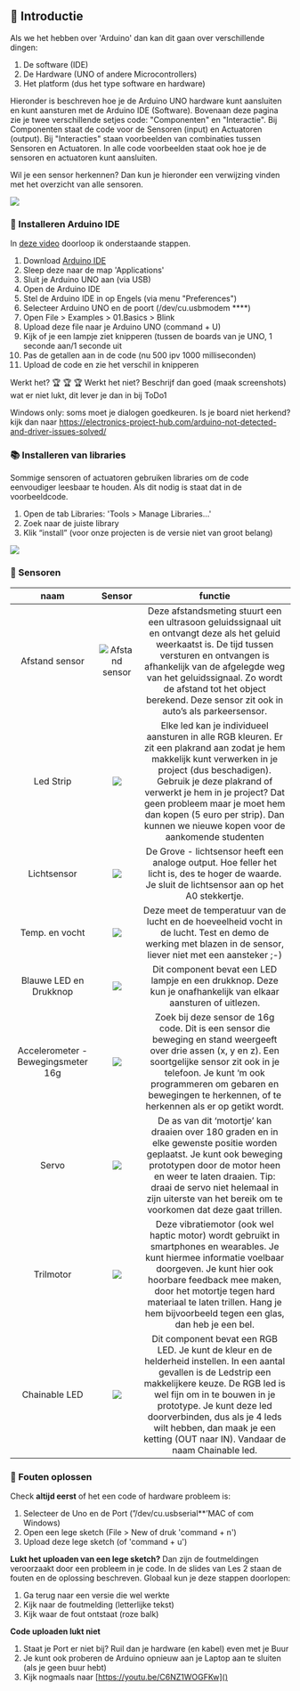 ## :rocket: Introductie
Als we het hebben over 'Arduino' dan kan dit gaan over verschillende dingen:
1. De software (IDE)
2. De Hardware (UNO of andere Microcontrollers)
3. Het platform (dus het type software en hardware)


Hieronder is beschreven hoe je de Arduino UNO hardware kunt aansluiten en kunt aansturen met de Arduino IDE (Software).
Bovenaan deze pagina zie je twee verschillende setjes code: "Componenten" en "Interactie". Bij Componenten staat de code voor de Sensoren (input) en Actuatoren (output). Bij "Interacties" staan voorbeelden van combinaties tussen Sensoren en Actuatoren. In alle code voorbeelden staat ook hoe je de sensoren en actuatoren kunt aansluiten. 

Wil je een sensor herkennen? Dan kun je hieronder een verwijzing vinden met het overzicht van alle sensoren.

![](imagesGit/board.png)

### :hamburger: Installeren Arduino IDE 
In [deze video](https://youtu.be/mFxqtiRe4xE) doorloop ik onderstaande stappen.

1. Download [Arduino IDE](https://www.arduino.cc/en/software)
2. Sleep deze naar de map 'Applications'
3. Sluit je Arduino UNO aan (via USB)
4. Open de Arduino IDE
5. Stel de Arduino IDE in op Engels (via menu "Preferences")
6. Selecteer Arduino UNO en de poort (/dev/cu.usbmodem ****)
6. Open File > Examples > 01.Basics > Blink
7. Upload deze file naar je Arduino UNO (command + U)
8. Kijk of je een lampje ziet knipperen (tussen de boards van je UNO, 1 seconde aan/1 seconde uit
9. Pas de getallen aan in de code (nu 500 ipv 1000 milliseconden)
10. Upload de code en zie het verschil in knipperen

Werkt het? :trophy: :trophy: :trophy:
Werkt het niet? Beschrijf dan goed (maak screenshots) wat er niet lukt, dit lever je dan in bij ToDo1

Windows only: soms moet je dialogen goedkeuren. Is je board niet herkend? kijk dan naar https://electronics-project-hub.com/arduino-not-detected-and-driver-issues-solved/ 



### :books: Installeren van libraries
Sommige sensoren of actuatoren gebruiken libraries om de code eenvoudiger leesbaar te houden. Als dit nodig is staat dat in de voorbeeldcode. 

1. Open de tab Libraries: 'Tools > Manage Libraries…'
2. Zoek naar de juiste library
3. Klik “install” (voor onze projecten is de versie niet van groot belang)

![](imagesGit/libman2.png)



### :eyes: Sensoren

| naam | Sensor   | functie   |
| :---:   | :---: | :---: |
| Afstand sensor| ![Afstand sensor](https://m.media-amazon.com/images/I/51ugwbd5ynL._SL160_.jpg)  | Deze afstandsmeting stuurt een een ultrasoon geluidssignaal uit en ontvangt deze als het geluid weerkaatst is. De tijd tussen versturen en ontvangen is afhankelijk van de afgelegde weg van het geluidssignaal. Zo wordt de afstand tot het object berekend. Deze sensor zit ook in auto’s als parkeersensor. |
| Led Strip | ![](imagesGit/ledstrip.png)   | Elke led kan je individueel aansturen in alle RGB kleuren. Er zit een plakrand aan zodat je hem makkelijk kunt verwerken in je project (dus beschadigen). Gebruik je deze plakrand of verwerkt je hem in je project? Dat geen probleem maar je moet hem dan kopen (5 euro per strip). Dan kunnen we nieuwe kopen voor de aankomende studenten |
| Lichtsensor | ![](imagesGit/licht.png) | De Grove - lichtsensor heeft een analoge output. Hoe feller het licht is, des te hoger de waarde. Je sluit de lichtsensor aan op het A0 stekkertje. |
| Temp. en vocht | ![](imagesGit/temphu.png)   | Deze meet de temperatuur van de lucht en de hoeveelheid vocht in de lucht. Test en demo de werking met blazen in de sensor, liever niet met een aansteker ;-)  |
| Blauwe LED en Drukknop | ![](imagesGit/ledknop.png)    | Dit component bevat een LED lampje en een drukknop. Deze kun je onafhankelijk van elkaar aansturen of uitlezen.   |
| Accelerometer - Bewegingsmeter 16g | ![](imagesGit/acceler16.png)  | Zoek bij deze sensor de 16g code. Dit is een sensor die beweging en stand weergeeft over drie assen (x, y en z). Een soortgelijke sensor zit ook in je telefoon. Je kunt ‘m ook programmeren om gebaren en bewegingen te herkennen, of te herkennen als er op getikt wordt.
| Servo | ![](https://silicio.mx/media/catalog/product/cache/1/small_image/195x195/5e06319eda06f020e43594a9c230972d/r/o/rob08211p/Grove---Servomotor-21.jpg) | De as van dit ‘motortje’ kan draaien over 180 graden en in elke gewenste positie worden geplaatst. Je kunt ook beweging prototypen door de motor heen en weer te laten draaien. Tip: draai de servo niet helemaal in zijn uiterste van het bereik om te voorkomen dat deze gaat trillen.   |
| Trilmotor | ![](imagesGit/tril.png) | Deze vibratiemotor (ook wel haptic motor) wordt gebruikt in smartphones en wearables. Je kunt hiermee informatie voelbaar doorgeven. Je kunt hier ook hoorbare feedback mee maken, door het motortje tegen hard materiaal te laten trillen. Hang je hem bijvoorbeeld tegen een glas, dan heb je een bel.|
| Chainable LED | ![](imagesGit/chainled.png) | Dit component bevat een RGB LED. Je kunt de kleur en de helderheid instellen. In een aantal gevallen is de Ledstrip een makkelijkere keuze. De RGB led is wel fijn om in te bouwen in je prototype. Je kunt deze led doorverbinden, dus als je 4 leds wilt hebben, dan maak je een ketting (OUT naar IN). Vandaar de naam Chainable led.|

### :anger: Fouten oplossen
Check **altijd eerst** of het een code of hardware probleem is:

1. Selecteer de Uno en de Port (”/dev/cu.usbserial**’MAC of com Windows)
3. Open een lege sketch (File > New of druk 'command + n') 
4. Upload deze lege sketch (of 'command + u')

**Lukt het uploaden van een lege sketch?** Dan zijn de foutmeldingen veroorzaakt door een probleem in je code. In de slides van Les 2 staan de fouten en de oplossing beschreven. Globaal kun je deze stappen doorlopen:

1. Ga terug naar een versie die wel werkte
2. Kijk naar de foutmelding (letterlijke tekst)
3. Kijk waar de fout ontstaat (roze balk)

**Code uploaden lukt niet**

1. Staat je Port er niet bij? Ruil dan je hardware (en kabel) even met je Buur
2. Je kunt ook proberen de Arduino opnieuw aan je Laptop aan te sluiten (als je geen buur hebt)
3. Kijk nogmaals naar [https://youtu.be/C6NZ1WOGFKw]() 
